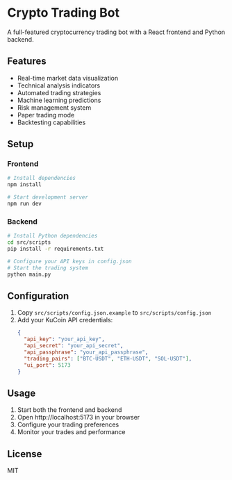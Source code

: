# Crypto Trading Bot

A full-featured cryptocurrency trading bot with a React frontend and Python backend.

## Features

- Real-time market data visualization
- Technical analysis indicators
- Automated trading strategies
- Machine learning predictions
- Risk management system
- Paper trading mode
- Backtesting capabilities

## Setup

### Frontend
```bash
# Install dependencies
npm install

# Start development server
npm run dev
```

### Backend
```bash
# Install Python dependencies
cd src/scripts
pip install -r requirements.txt

# Configure your API keys in config.json
# Start the trading system
python main.py
```

## Configuration

1. Copy `src/scripts/config.json.example` to `src/scripts/config.json`
2. Add your KuCoin API credentials:
   ```json
   {
     "api_key": "your_api_key",
     "api_secret": "your_api_secret",
     "api_passphrase": "your_api_passphrase",
     "trading_pairs": ["BTC-USDT", "ETH-USDT", "SOL-USDT"],
     "ui_port": 5173
   }
   ```

## Usage

1. Start both the frontend and backend
2. Open http://localhost:5173 in your browser
3. Configure your trading preferences
4. Monitor your trades and performance

## License

MIT